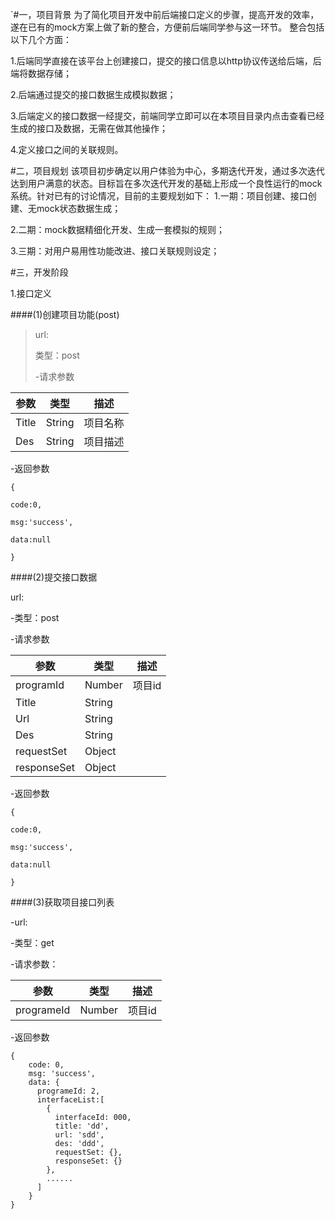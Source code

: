 `#一，项目背景
为了简化项目开发中前后端接口定义的步骤，提高开发的效率，遂在已有的mock方案上做了新的整合，方便前后端同学参与这一环节。
整合包括以下几个方面：

1.后端同学直接在该平台上创建接口，提交的接口信息以http协议传送给后端，后端将数据存储；

2.后端通过提交的接口数据生成模拟数据；

3.后端定义的接口数据一经提交，前端同学立即可以在本项目目录内点击查看已经生成的接口及数据，无需在做其他操作；

4.定义接口之间的关联规则。

#二，项目规划
该项目初步确定以用户体验为中心，多期迭代开发，通过多次迭代达到用户满意的状态。目标旨在多次迭代开发的基础上形成一个良性运行的mock系统。针对已有的讨论情况，目前的主要规划如下：
1.一期：项目创建、接口创建、无mock状态数据生成；

2.二期：mock数据精细化开发、生成一套模拟的规则；

3.三期：对用户易用性功能改进、接口关联规则设定；

#三，开发阶段

1.接口定义

####(1)创建项目功能(post)

> url:
>
> 类型：post
>
> -请求参数

| 参数    | 类型     | 描述   |
| ----- | ------ | ---- |
| Title | String | 项目名称 |
| Des   | String | 项目描述 |

-返回参数

``{``

``code:0,``

``msg:'success',``

``data:null``

``}``

####(2)提交接口数据

url:

-类型：post

-请求参数

| 参数          | 类型     | 描述   |
| ----------- | ------ | ---- |
| programId   | Number | 项目id |
| Title       | String |      |
| Url         | String |      |
| Des         | String |      |
| requestSet  | Object |      |
| responseSet | Object |      |

-返回参数

``{``

``code:0,``

``msg:'success',``

``data:null``

``}``

####(3)获取项目接口列表

-url:

-类型：get

-请求参数：

| 参数         | 类型     | 描述   |
| ---------- | ------ | ---- |
| programeId | Number | 项目id |

-返回参数

```{
{
	code: 0,
	msg: 'success',
	data: {
      programeId: 2,
      interfaceList:[
        {
          interfaceId: 000,
          title: 'dd',
          url: 'sdd',
          des: 'ddd',
          requestSet: {},
          responseSet: {}
        },
        ......
      ]
	}
}
```







​    